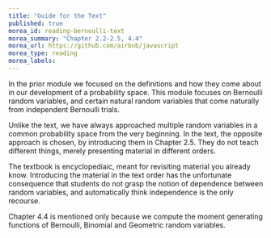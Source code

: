 ```yaml
---
title: "Guide for the Text"
published: true
morea_id: reading-bernoulli-text
morea_summary: "Chapter 2.2-2.5, 4.4"
morea_url: https://github.com/airbnb/javascript
morea_type: reading
morea_labels:
---
```


In the prior module we focused on the definitions and how they come
about in our development of a probability space. This module focuses
on Bernoulli random variables, and certain natural random variables
that come naturally from independent Bernoulli trials.

Unlike the text, we have always approached multiple random variables
in a common probability space from the very beginning. In the text,
the opposite approach is chosen, by introducing them in Chapter 2.5.
They do not teach different things, merely presenting material in 
different orders. 

The textbook is encyclopediaic, meant for revisiting material you
already know. Introducing the material in the text order has the
unfortunate consequence that students do not grasp the notion of
dependence between random variables, and automatically think
independence is the only recourse.

Chapter 4.4 is mentioned only because we compute the moment generating
functions of Bernoulli, Binomial and Geometric random variables. 

